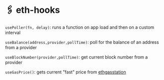 # 🖇 eth-hooks

`usePoller(fn, delay)`: runs a function on app load and then on a custom interval

`useBalance(address,provider,pollTime)`: poll for the balance of an address from a provider

`useBlockNumber(provider,pollTime)`: get current block number from a provider

`useGasPrice()`: gets current "fast" price from [ethgasstation](https://ethgasstation.info)
